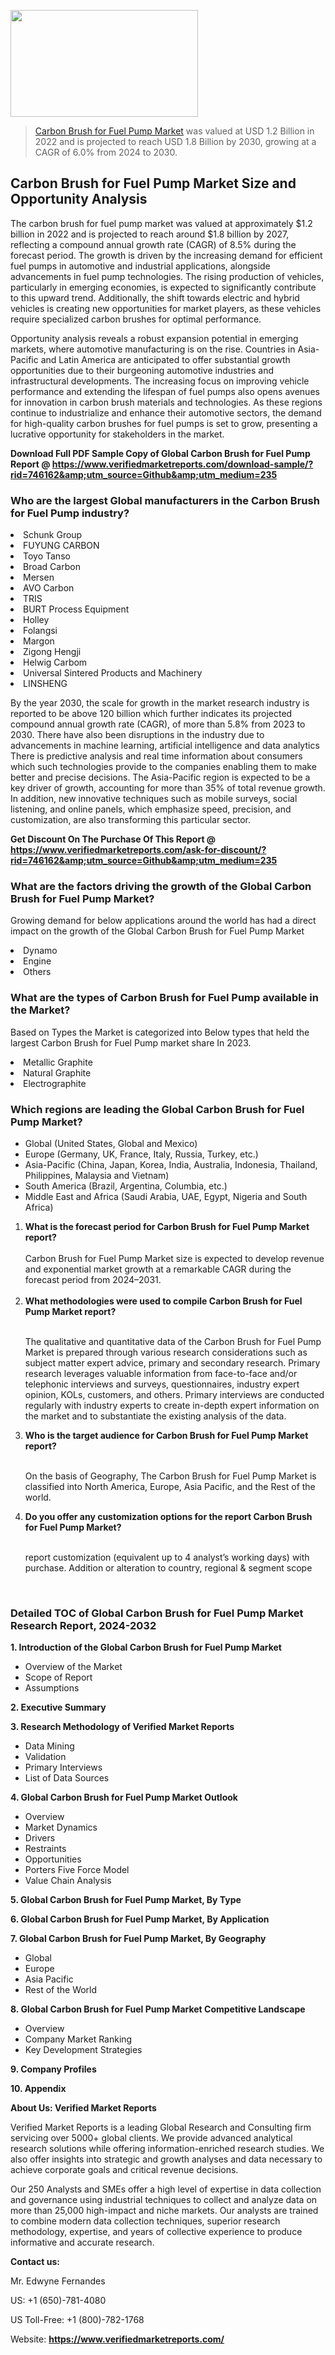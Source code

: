 <img src="https://ffe5etoiles.com/wp-content/uploads/2024/12/MST1-300x171.png" alt="" width="300" height="171" class="alignnone size-medium wp-image-20088" /><blockquote><p><p><a href="https://www.verifiedmarketreports.com/download-sample/?rid=746162&utm_source=Github&utm_medium=235" target="_blank">Carbon Brush for Fuel Pump Market</a> was valued at USD 1.2 Billion in 2022 and is projected to reach USD 1.8 Billion by 2030, growing at a CAGR of 6.0% from 2024 to 2030.</p></blockquote><p><h2>Carbon Brush for Fuel Pump Market Size and Opportunity Analysis</h2><p>The carbon brush for fuel pump market was valued at approximately $1.2 billion in 2022 and is projected to reach around $1.8 billion by 2027, reflecting a compound annual growth rate (CAGR) of 8.5% during the forecast period. The growth is driven by the increasing demand for efficient fuel pumps in automotive and industrial applications, alongside advancements in fuel pump technologies. The rising production of vehicles, particularly in emerging economies, is expected to significantly contribute to this upward trend. Additionally, the shift towards electric and hybrid vehicles is creating new opportunities for market players, as these vehicles require specialized carbon brushes for optimal performance.</p><p>Opportunity analysis reveals a robust expansion potential in emerging markets, where automotive manufacturing is on the rise. Countries in Asia-Pacific and Latin America are anticipated to offer substantial growth opportunities due to their burgeoning automotive industries and infrastructural developments. The increasing focus on improving vehicle performance and extending the lifespan of fuel pumps also opens avenues for innovation in carbon brush materials and technologies. As these regions continue to industrialize and enhance their automotive sectors, the demand for high-quality carbon brushes for fuel pumps is set to grow, presenting a lucrative opportunity for stakeholders in the market.</p></p><p class=""><strong>Download Full PDF Sample Copy of Global Carbon Brush for Fuel Pump Report @ <a href="https://www.verifiedmarketreports.com/download-sample/?rid=746162&amp;utm_source=Github&amp;utm_medium=235" target="_blank">https://www.verifiedmarketreports.com/download-sample/?rid=746162&amp;utm_source=Github&amp;utm_medium=235</a></strong></p><h3 id="" class="">Who are the largest Global manufacturers in the Carbon Brush for Fuel Pump industry?</h3><p><li>Schunk Group</li><li> FUYUNG CARBON</li><li> Toyo Tanso</li><li> Broad Carbon</li><li> Mersen</li><li> AVO Carbon</li><li> TRIS</li><li> BURT Process Equipment</li><li> Holley</li><li> Folangsi</li><li> Margon</li><li> Zigong Hengji</li><li> Helwig Carbom</li><li> Universal Sintered Products and Machinery</li><li> LINSHENG</li></p><div class=""><div class="" dir="" data-message-author-role="" data-message-id="" data-message-model-slug=""><div class=""><div class=""><div class=""><div class="" dir="" data-message-author-role="" data-message-id="" data-message-model-slug=""><div class=""><div class=""><p>By the year 2030, the scale for growth in the market research industry is reported to be above 120 billion which further indicates its projected compound annual growth rate (CAGR), of more than 5.8% from 2023 to 2030. There have also been disruptions in the industry due to advancements in machine learning, artificial intelligence and data analytics There is predictive analysis and real time information about consumers which such technologies provide to the companies enabling them to make better and precise decisions. The Asia-Pacific region is expected to be a key driver of growth, accounting for more than 35% of total revenue growth. In addition, new innovative techniques such as mobile surveys, social listening, and online panels, which emphasize speed, precision, and customization, are also transforming this particular sector.</p><p><strong>Get Discount On The Purchase Of This Report @&nbsp; <a href="https://www.verifiedmarketreports.com/ask-for-discount/?rid=746162&amp;utm_source=Github&amp;utm_medium=235" target="_blank">https://www.verifiedmarketreports.com/ask-for-discount/?rid=746162&amp;utm_source=Github&amp;utm_medium=235</a></strong></p></div></div></div></div></div></div></div></div><h3 id="" class="">What are the factors driving the growth of the Global Carbon Brush for Fuel Pump Market?</h3><p id="" class="">Growing demand for below applications around the world has had a direct impact on the growth of the Global Carbon Brush for Fuel Pump Market</p><p id="" class=""><li>Dynamo</li><li> Engine</li><li> Others</li></p><h3 id="" class="">What are the types of Carbon Brush for Fuel Pump available in the Market?</h3><p id="" class="">Based on Types the Market is categorized into Below types that held the largest Carbon Brush for Fuel Pump market share In 2023.</p><p id="" class=""><li>Metallic Graphite</li><li> Natural Graphite</li><li> Electrographite</li></p><h3 id="" class="">Which regions are leading the Global Carbon Brush for Fuel Pump Market?</h3><ul><li>Global (United States, Global and Mexico)</li><li>Europe (Germany, UK, France, Italy, Russia, Turkey, etc.)</li><li>Asia-Pacific (China, Japan, Korea, India, Australia, Indonesia, Thailand, Philippines, Malaysia and Vietnam)</li><li>South America (Brazil, Argentina, Columbia, etc.)</li><li>Middle East and Africa (Saudi Arabia, UAE, Egypt, Nigeria and South Africa)</li></ul><p><ol><li><strong>What is the forecast period for Carbon Brush for Fuel Pump Market report?<br /></strong><br /><span data-sheets-root="1" data-sheets-value="{&quot;1&quot;:2,&quot;2&quot;:&quot;XXXX size is expected to develop revenue and exponential market growth at a remarkable CAGR during the forecast period from 2024&ndash;2030.&quot;}" data-sheets-userformat="{&quot;2&quot;:12674,&quot;4&quot;:{&quot;1&quot;:2,&quot;2&quot;:16776960},&quot;10&quot;:2,&quot;11&quot;:0,&quot;15&quot;:&quot;Arial&quot;,&quot;16&quot;:12}">Carbon Brush for Fuel Pump Market size is expected to develop revenue and exponential market growth at a remarkable CAGR during the forecast period from 2024&ndash;2031.</span><br /><br /></li><li><strong>What methodologies were used to compile Carbon Brush for Fuel Pump Market report?<br /><br /></strong><p>The qualitative and quantitative data of the&nbsp;Carbon Brush for Fuel Pump Market is prepared through various research considerations such as subject matter expert advice, primary and secondary research. Primary research leverages valuable information from face-to-face and/or telephonic interviews and surveys, questionnaires, industry expert opinion, KOLs, customers, and others. Primary interviews are conducted regularly with industry experts to create in-depth expert information on the market and to substantiate the existing analysis of the data.&nbsp;</p></li><li><strong>Who is the target audience for Carbon Brush for Fuel Pump Market report?<br /><br /></strong><p>On the basis of Geography, The&nbsp;Carbon Brush for Fuel Pump Market is classified into North America, Europe, Asia Pacific, and the Rest of the world.</p></li><li><strong>Do you offer any customization options for the report Carbon Brush for Fuel Pump Market?<br /><br /></strong><p>report customization (equivalent up to 4 analyst&rsquo;s working days) with purchase. Addition or alteration to country, regional &amp; segment scope</p><p>&nbsp;</p></li></ol></p><h3 id="" class="">Detailed TOC of Global Carbon Brush for Fuel Pump Market Research Report, 2024-2032</h3><p id="" class=""><strong>1. Introduction of the Global Carbon Brush for Fuel Pump Market</strong></p><ul><li>Overview of the Market</li><li>Scope of Report</li><li>Assumptions</li></ul><p id="" class=""><strong>2. Executive Summary</strong></p><p id="" class=""><strong>3. Research Methodology of&nbsp;Verified Market Reports</strong></p><ul><li>Data Mining</li><li>Validation</li><li>Primary Interviews</li><li>List of Data Sources</li></ul><p id="" class=""><strong>4. Global Carbon Brush for Fuel Pump Market Outlook</strong></p><ul><li>Overview</li><li>Market Dynamics</li><li>Drivers</li><li>Restraints</li><li>Opportunities</li><li>Porters Five Force Model</li><li>Value Chain Analysis</li></ul><p id="" class=""><strong>5. Global Carbon Brush for Fuel Pump Market, By&nbsp;Type</strong></p><p id="" class=""><strong>6. Global Carbon Brush for Fuel Pump Market, By Application</strong></p><p id="" class=""><strong>7. Global Carbon Brush for Fuel Pump Market, By Geography</strong></p><ul><li>Global</li><li>Europe</li><li>Asia Pacific</li><li>Rest of the World</li></ul><p id="" class=""><strong>8. Global Carbon Brush for Fuel Pump Market Competitive Landscape</strong></p><ul><li>Overview</li><li>Company Market Ranking</li><li>Key Development Strategies</li></ul><p id="" class=""><strong>9. Company Profiles</strong></p><p id="" class=""><strong>10. Appendix</strong></p><p id="" class=""><strong>About Us: Verified Market Reports</strong></p><p id="" class="">Verified Market Reports is a leading Global Research and Consulting firm servicing over 5000+ global clients. We provide advanced analytical research solutions while offering information-enriched research studies. We also offer insights into strategic and growth analyses and data necessary to achieve corporate goals and critical revenue decisions.</p><p id="" class="">Our 250 Analysts and SMEs offer a high level of expertise in data collection and governance using industrial techniques to collect and analyze data on more than 25,000 high-impact and niche markets. Our analysts are trained to combine modern data collection techniques, superior research methodology, expertise, and years of collective experience to produce informative and accurate research.</p><p id="" class=""><strong>Contact us:</strong></p><p id="" class="">Mr. Edwyne Fernandes</p><p id="" class="">US: +1 (650)-781-4080</p><p id="" class="">US Toll-Free: +1 (800)-782-1768</p><p id="" class="">Website: <a target="" data-test-app-aware-link=""><strong>https://www.verifiedmarketreports.com/</strong></a></p>
